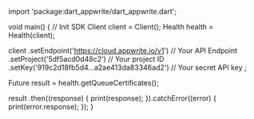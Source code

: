 import 'package:dart_appwrite/dart_appwrite.dart';

void main() { // Init SDK
  Client client = Client();
  Health health = Health(client);

  client
    .setEndpoint('https://cloud.appwrite.io/v1') // Your API Endpoint
    .setProject('5df5acd0d48c2') // Your project ID
    .setKey('919c2d18fb5d4...a2ae413da83346ad2') // Your secret API key
  ;

  Future result = health.getQueueCertificates();

  result
    .then((response) {
      print(response);
    }).catchError((error) {
      print(error.response);
  });
}